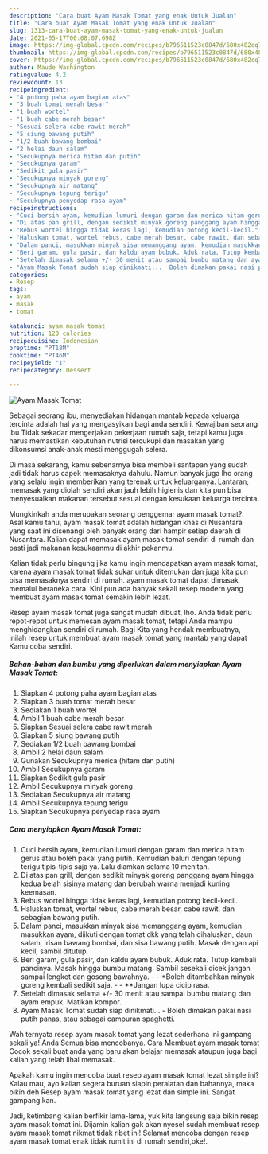 ```yaml
---
description: "Cara buat Ayam Masak Tomat yang enak Untuk Jualan"
title: "Cara buat Ayam Masak Tomat yang enak Untuk Jualan"
slug: 1313-cara-buat-ayam-masak-tomat-yang-enak-untuk-jualan
date: 2021-05-17T00:08:07.698Z
image: https://img-global.cpcdn.com/recipes/b796511523c0847d/680x482cq70/ayam-masak-tomat-foto-resep-utama.jpg
thumbnail: https://img-global.cpcdn.com/recipes/b796511523c0847d/680x482cq70/ayam-masak-tomat-foto-resep-utama.jpg
cover: https://img-global.cpcdn.com/recipes/b796511523c0847d/680x482cq70/ayam-masak-tomat-foto-resep-utama.jpg
author: Maude Washington
ratingvalue: 4.2
reviewcount: 13
recipeingredient:
- "4 potong paha ayam bagian atas"
- "3 buah tomat merah besar"
- "1 buah wortel"
- "1 buah cabe merah besar"
- "Sesuai selera cabe rawit merah"
- "5 siung bawang putih"
- "1/2 buah bawang bombai"
- "2 helai daun salam"
- "Secukupnya merica hitam dan putih"
- "Secukupnya garam"
- "Sedikit gula pasir"
- "Secukupnya minyak goreng"
- "Secukupnya air matang"
- "Secukupnya tepung terigu"
- "Secukupnya penyedap rasa ayam"
recipeinstructions:
- "Cuci bersih ayam, kemudian lumuri dengan garam dan merica hitam gerus atau boleh pakai yang putih. Kemudian baluri dengan tepung terigu tipis-tipis saja ya. Lalu diamkan selama 10 menitan."
- "Di atas pan grill, dengan sedikit minyak goreng panggang ayam hingga kedua belah sisinya matang dan berubah warna menjadi kuning keemasan."
- "Rebus wortel hingga tidak keras lagi, kemudian potong kecil-kecil."
- "Haluskan tomat, wortel rebus, cabe merah besar, cabe rawit, dan sebagian bawang putih."
- "Dalam panci, masukkan minyak sisa memanggang ayam, kemudian masukkan ayam, diikuti dengan tomat dkk yang telah dihaluskan, daun salam, irisan bawang bombai, dan sisa bawang putih. Masak dengan api kecil, sambil ditutup."
- "Beri garam, gula pasir, dan kaldu ayam bubuk. Aduk rata. Tutup kembali pancinya. Masak hingga bumbu matang. Sambil sesekali dicek jangan sampai lengket dan gosong bawahnya.   *Boleh ditambahkan minyak goreng kembali sedikit saja.   **Jangan lupa cicip rasa."
- "Setelah dimasak selama +/- 30 menit atau sampai bumbu matang dan ayam empuk. Matikan kompor."
- "Ayam Masak Tomat sudah siap dinikmati...  Boleh dimakan pakai nasi putih panas, atau sebagai campuran spaghetti."
categories:
- Resep
tags:
- ayam
- masak
- tomat

katakunci: ayam masak tomat 
nutrition: 120 calories
recipecuisine: Indonesian
preptime: "PT18M"
cooktime: "PT46M"
recipeyield: "1"
recipecategory: Dessert

---
```



![Ayam Masak Tomat](https://img-global.cpcdn.com/recipes/b796511523c0847d/680x482cq70/ayam-masak-tomat-foto-resep-utama.jpg)

Sebagai seorang ibu, menyediakan hidangan mantab kepada keluarga tercinta adalah hal yang mengasyikan bagi anda sendiri. Kewajiban seorang ibu Tidak sekadar mengerjakan pekerjaan rumah saja, tetapi kamu juga harus memastikan kebutuhan nutrisi tercukupi dan masakan yang dikonsumsi anak-anak mesti menggugah selera.

Di masa  sekarang, kamu sebenarnya bisa membeli santapan yang sudah jadi tidak harus capek memasaknya dahulu. Namun banyak juga lho orang yang selalu ingin memberikan yang terenak untuk keluarganya. Lantaran, memasak yang diolah sendiri akan jauh lebih higienis dan kita pun bisa menyesuaikan makanan tersebut sesuai dengan kesukaan keluarga tercinta. 



Mungkinkah anda merupakan seorang penggemar ayam masak tomat?. Asal kamu tahu, ayam masak tomat adalah hidangan khas di Nusantara yang saat ini disenangi oleh banyak orang dari hampir setiap daerah di Nusantara. Kalian dapat memasak ayam masak tomat sendiri di rumah dan pasti jadi makanan kesukaanmu di akhir pekanmu.

Kalian tidak perlu bingung jika kamu ingin mendapatkan ayam masak tomat, karena ayam masak tomat tidak sukar untuk ditemukan dan juga kita pun bisa memasaknya sendiri di rumah. ayam masak tomat dapat dimasak memalui beraneka cara. Kini pun ada banyak sekali resep modern yang membuat ayam masak tomat semakin lebih lezat.

Resep ayam masak tomat juga sangat mudah dibuat, lho. Anda tidak perlu repot-repot untuk memesan ayam masak tomat, tetapi Anda mampu menghidangkan sendiri di rumah. Bagi Kita yang hendak membuatnya, inilah resep untuk membuat ayam masak tomat yang mantab yang dapat Kamu coba sendiri.

<!--inarticleads1-->

##### Bahan-bahan dan bumbu yang diperlukan dalam menyiapkan Ayam Masak Tomat:

1. Siapkan 4 potong paha ayam bagian atas
1. Siapkan 3 buah tomat merah besar
1. Sediakan 1 buah wortel
1. Ambil 1 buah cabe merah besar
1. Siapkan Sesuai selera cabe rawit merah
1. Siapkan 5 siung bawang putih
1. Sediakan 1/2 buah bawang bombai
1. Ambil 2 helai daun salam
1. Gunakan Secukupnya merica (hitam dan putih)
1. Ambil Secukupnya garam
1. Siapkan Sedikit gula pasir
1. Ambil Secukupnya minyak goreng
1. Sediakan Secukupnya air matang
1. Ambil Secukupnya tepung terigu
1. Siapkan Secukupnya penyedap rasa ayam




<!--inarticleads2-->

##### Cara menyiapkan Ayam Masak Tomat:

1. Cuci bersih ayam, kemudian lumuri dengan garam dan merica hitam gerus atau boleh pakai yang putih. Kemudian baluri dengan tepung terigu tipis-tipis saja ya. Lalu diamkan selama 10 menitan.
1. Di atas pan grill, dengan sedikit minyak goreng panggang ayam hingga kedua belah sisinya matang dan berubah warna menjadi kuning keemasan.
1. Rebus wortel hingga tidak keras lagi, kemudian potong kecil-kecil.
1. Haluskan tomat, wortel rebus, cabe merah besar, cabe rawit, dan sebagian bawang putih.
1. Dalam panci, masukkan minyak sisa memanggang ayam, kemudian masukkan ayam, diikuti dengan tomat dkk yang telah dihaluskan, daun salam, irisan bawang bombai, dan sisa bawang putih. Masak dengan api kecil, sambil ditutup.
1. Beri garam, gula pasir, dan kaldu ayam bubuk. Aduk rata. Tutup kembali pancinya. Masak hingga bumbu matang. Sambil sesekali dicek jangan sampai lengket dan gosong bawahnya.  -  - *Boleh ditambahkan minyak goreng kembali sedikit saja.  -  - **Jangan lupa cicip rasa.
1. Setelah dimasak selama +/- 30 menit atau sampai bumbu matang dan ayam empuk. Matikan kompor.
1. Ayam Masak Tomat sudah siap dinikmati...  - Boleh dimakan pakai nasi putih panas, atau sebagai campuran spaghetti.




Wah ternyata resep ayam masak tomat yang lezat sederhana ini gampang sekali ya! Anda Semua bisa mencobanya. Cara Membuat ayam masak tomat Cocok sekali buat anda yang baru akan belajar memasak ataupun juga bagi kalian yang telah lihai memasak.

Apakah kamu ingin mencoba buat resep ayam masak tomat lezat simple ini? Kalau mau, ayo kalian segera buruan siapin peralatan dan bahannya, maka bikin deh Resep ayam masak tomat yang lezat dan simple ini. Sangat gampang kan. 

Jadi, ketimbang kalian berfikir lama-lama, yuk kita langsung saja bikin resep ayam masak tomat ini. Dijamin kalian gak akan nyesel sudah membuat resep ayam masak tomat nikmat tidak ribet ini! Selamat mencoba dengan resep ayam masak tomat enak tidak rumit ini di rumah sendiri,oke!.

